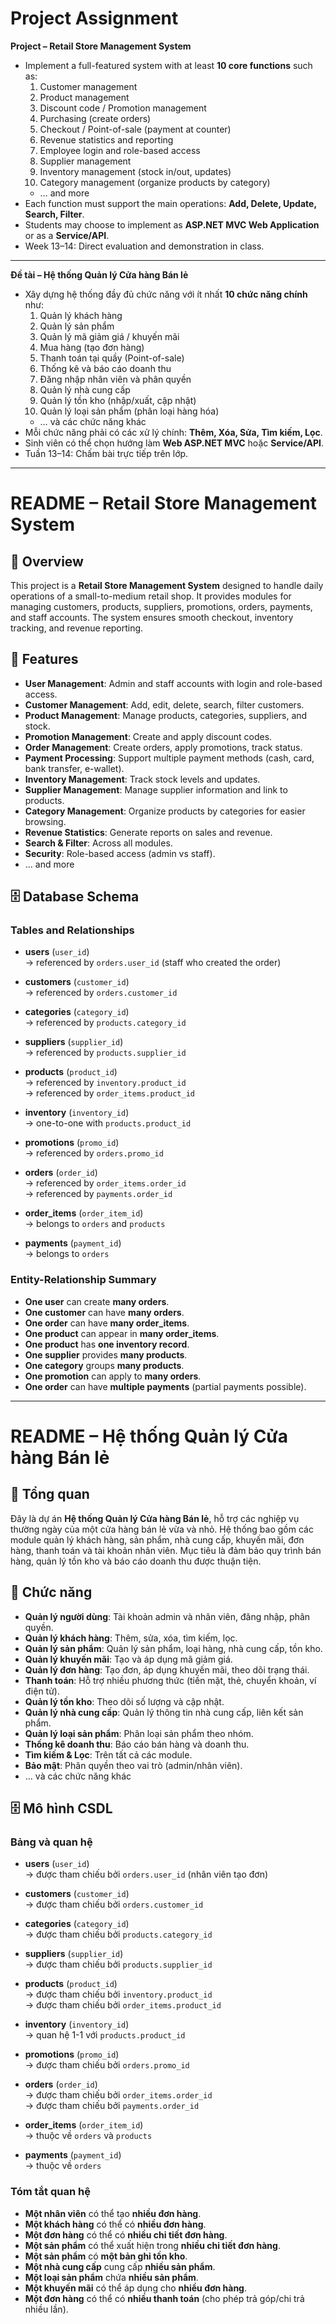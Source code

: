 # Project Assignment

**Project – Retail Store Management System**

- Implement a full-featured system with at least **10 core functions** such as:
  1. Customer management
  2. Product management
  3. Discount code / Promotion management
  4. Purchasing (create orders)
  5. Checkout / Point-of-sale (payment at counter)
  6. Revenue statistics and reporting
  7. Employee login and role-based access
  8. Supplier management
  9. Inventory management (stock in/out, updates)
  10. Category management (organize products by category)
  - … and more
- Each function must support the main operations: **Add, Delete, Update, Search, Filter**.
- Students may choose to implement as **ASP.NET MVC Web Application** or as a **Service/API**.
- Week 13–14: Direct evaluation and demonstration in class.

---

**Đề tài – Hệ thống Quản lý Cửa hàng Bán lẻ**

- Xây dựng hệ thống đầy đủ chức năng với ít nhất **10 chức năng chính** như:
  1. Quản lý khách hàng
  2. Quản lý sản phẩm
  3. Quản lý mã giảm giá / khuyến mãi
  4. Mua hàng (tạo đơn hàng)
  5. Thanh toán tại quầy (Point-of-sale)
  6. Thống kê và báo cáo doanh thu
  7. Đăng nhập nhân viên và phân quyền
  8. Quản lý nhà cung cấp
  9. Quản lý tồn kho (nhập/xuất, cập nhật)
  10. Quản lý loại sản phẩm (phân loại hàng hóa)
  - … và các chức năng khác
- Mỗi chức năng phải có các xử lý chính: **Thêm, Xóa, Sửa, Tìm kiếm, Lọc**.
- Sinh viên có thể chọn hướng làm **Web ASP.NET MVC** hoặc **Service/API**.
- Tuần 13–14: Chấm bài trực tiếp trên lớp.

---

# README – Retail Store Management System

## 📌 Overview

This project is a **Retail Store Management System** designed to handle daily operations of a small-to-medium retail shop. It provides modules for managing customers, products, suppliers, promotions, orders, payments, and staff accounts. The system ensures smooth checkout, inventory tracking, and revenue reporting.

## 🚀 Features

- **User Management**: Admin and staff accounts with login and role-based access.
- **Customer Management**: Add, edit, delete, search, filter customers.
- **Product Management**: Manage products, categories, suppliers, and stock.
- **Promotion Management**: Create and apply discount codes.
- **Order Management**: Create orders, apply promotions, track status.
- **Payment Processing**: Support multiple payment methods (cash, card, bank transfer, e-wallet).
- **Inventory Management**: Track stock levels and updates.
- **Supplier Management**: Manage supplier information and link to products.
- **Category Management**: Organize products by categories for easier browsing.
- **Revenue Statistics**: Generate reports on sales and revenue.
- **Search & Filter**: Across all modules.
- **Security**: Role-based access (admin vs staff).
- … and more

## 🗄 Database Schema

### Tables and Relationships

- **users** (`user_id`)  
  → referenced by `orders.user_id` (staff who created the order)

- **customers** (`customer_id`)  
  → referenced by `orders.customer_id`

- **categories** (`category_id`)  
  → referenced by `products.category_id`

- **suppliers** (`supplier_id`)  
  → referenced by `products.supplier_id`

- **products** (`product_id`)  
  → referenced by `inventory.product_id`  
  → referenced by `order_items.product_id`

- **inventory** (`inventory_id`)  
  → one-to-one with `products.product_id`

- **promotions** (`promo_id`)  
  → referenced by `orders.promo_id`

- **orders** (`order_id`)  
  → referenced by `order_items.order_id`  
  → referenced by `payments.order_id`

- **order_items** (`order_item_id`)  
  → belongs to `orders` and `products`

- **payments** (`payment_id`)  
  → belongs to `orders`

### Entity-Relationship Summary

- **One user** can create **many orders**.
- **One customer** can have **many orders**.
- **One order** can have **many order_items**.
- **One product** can appear in **many order_items**.
- **One product** has **one inventory record**.
- **One supplier** provides **many products**.
- **One category** groups **many products**.
- **One promotion** can apply to **many orders**.
- **One order** can have **multiple payments** (partial payments possible).

---

# README – Hệ thống Quản lý Cửa hàng Bán lẻ

## 📌 Tổng quan

Đây là dự án **Hệ thống Quản lý Cửa hàng Bán lẻ**, hỗ trợ các nghiệp vụ thường ngày của một cửa hàng bán lẻ vừa và nhỏ. Hệ thống bao gồm các module quản lý khách hàng, sản phẩm, nhà cung cấp, khuyến mãi, đơn hàng, thanh toán và tài khoản nhân viên. Mục tiêu là đảm bảo quy trình bán hàng, quản lý tồn kho và báo cáo doanh thu được thuận tiện.

## 🚀 Chức năng

- **Quản lý người dùng**: Tài khoản admin và nhân viên, đăng nhập, phân quyền.
- **Quản lý khách hàng**: Thêm, sửa, xóa, tìm kiếm, lọc.
- **Quản lý sản phẩm**: Quản lý sản phẩm, loại hàng, nhà cung cấp, tồn kho.
- **Quản lý khuyến mãi**: Tạo và áp dụng mã giảm giá.
- **Quản lý đơn hàng**: Tạo đơn, áp dụng khuyến mãi, theo dõi trạng thái.
- **Thanh toán**: Hỗ trợ nhiều phương thức (tiền mặt, thẻ, chuyển khoản, ví điện tử).
- **Quản lý tồn kho**: Theo dõi số lượng và cập nhật.
- **Quản lý nhà cung cấp**: Quản lý thông tin nhà cung cấp, liên kết sản phẩm.
- **Quản lý loại sản phẩm**: Phân loại sản phẩm theo nhóm.
- **Thống kê doanh thu**: Báo cáo bán hàng và doanh thu.
- **Tìm kiếm & Lọc**: Trên tất cả các module.
- **Bảo mật**: Phân quyền theo vai trò (admin/nhân viên).
- … và các chức năng khác

## 🗄 Mô hình CSDL

### Bảng và quan hệ

- **users** (`user_id`)  
  → được tham chiếu bởi `orders.user_id` (nhân viên tạo đơn)

- **customers** (`customer_id`)  
  → được tham chiếu bởi `orders.customer_id`

- **categories** (`category_id`)  
  → được tham chiếu bởi `products.category_id`

- **suppliers** (`supplier_id`)  
  → được tham chiếu bởi `products.supplier_id`

- **products** (`product_id`)  
  → được tham chiếu bởi `inventory.product_id`  
  → được tham chiếu bởi `order_items.product_id`

- **inventory** (`inventory_id`)  
  → quan hệ 1-1 với `products.product_id`

- **promotions** (`promo_id`)  
  → được tham chiếu bởi `orders.promo_id`

- **orders** (`order_id`)  
  → được tham chiếu bởi `order_items.order_id`  
  → được tham chiếu bởi `payments.order_id`

- **order_items** (`order_item_id`)  
  → thuộc về `orders` và `products`

- **payments** (`payment_id`)  
  → thuộc về `orders`

### Tóm tắt quan hệ

- **Một nhân viên** có thể tạo **nhiều đơn hàng**.
- **Một khách hàng** có thể có **nhiều đơn hàng**.
- **Một đơn hàng** có thể có **nhiều chi tiết đơn hàng**.
- **Một sản phẩm** có thể xuất hiện trong **nhiều chi tiết đơn hàng**.
- **Một sản phẩm** có **một bản ghi tồn kho**.
- **Một nhà cung cấp** cung cấp **nhiều sản phẩm**.
- **Một loại sản phẩm** chứa **nhiều sản phẩm**.
- **Một khuyến mãi** có thể áp dụng cho **nhiều đơn hàng**.
- **Một đơn hàng** có thể có **nhiều thanh toán** (cho phép trả góp/chi trả nhiều lần).
